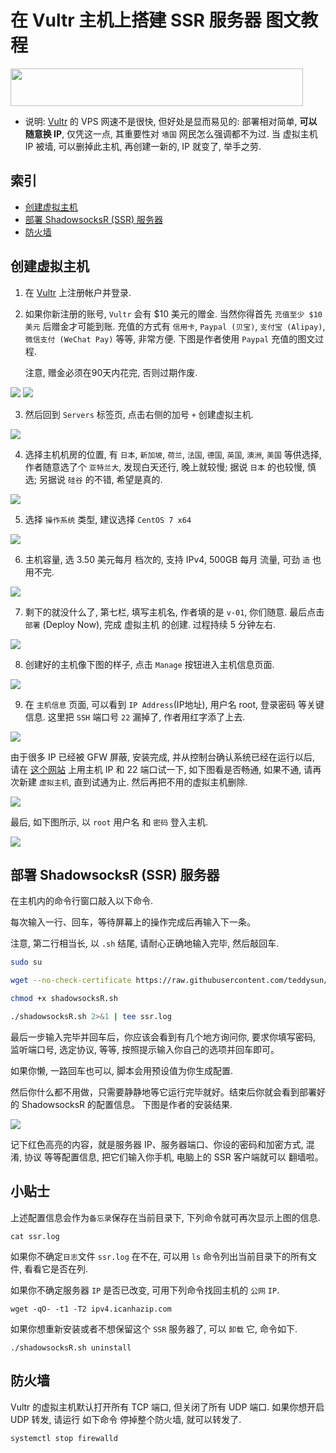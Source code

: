 # 在 Vultr 主机上搭建 SSR 服务器 图文教程

<a href="https://www.vultr.com/?ref=7583029"><img src="https://www.vultr.com/media/banner_2.png" width="468" height="60"></a>

- 说明: [Vultr](https://www.vultr.com/?ref=7583029) 的 VPS 网速不是很快, 但好处是显而易见的: 部署相对简单, **可以随意换 IP**, 仅凭这一点, 其重要性对 `墙国` 网民怎么强调都不为过. 当 虚拟主机 IP 被墙, 可以删掉此主机, 再创建一新的, IP 就变了, 举手之劳.

## 索引
- [创建虚拟主机](#创建虚拟主机)
- [部署 ShadowsocksR (SSR) 服务器](#部署-shadowsocksr-ssr-服务器)
- [防火墙](#防火墙)

## 创建虚拟主机

1. 在 [Vultr](https://www.vultr.com/?ref=7583029) 上注册帐户并登录.

2. 如果你新注册的账号, `Vultr` 会有 $10 美元的赠金. 当然你得首先 `充值至少 $10 美元` 后赠金才可能到账. 
   充值的方式有 `信用卡`, `Paypal (贝宝)`, `支付宝 (Alipay)`, `微信支付 (WeChat Pay)` 等等, 非常方便.
   下图是作者使用 `Paypal` 充值的图文过程.

   注意, 赠金必须在90天内花完, 否则过期作废.

<img src="vultr/billing.png" />

<img src="vultr/paypal.png" />

3. 然后回到 `Servers` 标签页, 点击右侧的加号 `+` 创建虚拟主机.

<img src="vultr/server.png" />

4. 选择主机机房的位置, 有 `日本`, `新加坡`, `荷兰`, `法国`, `德国`, `英国`, `澳洲`, `美国` 等供选择, 
   作者随意选了个 `亚特兰大`, 发现白天还行, 晚上就较慢; 据说 `日本` 的也较慢, 慎选; 另据说 `硅谷` 的不错, 希望是真的.

<img src="vultr/location.png" />

5. 选择 `操作系统` 类型, 建议选择 `CentOS 7 x64`

<img src="vultr/type.png" />

6. 主机容量, 选 3.50 美元每月 档次的, 支持 IPv4, 500GB 每月 流量, 可劲 `造` 也用不完.

<img src="vultr/size.png" />

7. 剩下的就没什么了, 第七栏, 填写主机名, 作者填的是 `v-01`, 你们随意. 
   最后点击 `部署` (Deploy Now), 完成 虚拟主机 的创建. 过程持续 5 分钟左右.

<img src="vultr/deploy.png" />

8. 创建好的主机像下图的样子, 点击 `Manage` 按钮进入主机信息页面.

<img src="vultr/created.png" />

9. 在 `主机信息` 页面, 可以看到 `IP Address`(IP地址), 用户名 root, 登录密码 等关键信息. 
   这里把 `SSH` 端口号 `22` 漏掉了, 作者用红字添了上去. 
   
<img src="vultr/host.png" />

   由于很多 IP 已经被 GFW 屏蔽, 安装完成, 并从控制台确认系统已经在运行以后, 请在 [这个网站](http://old.tool.chinaz.com/port/) 上用主机 IP 和 22 端口试一下, 如下图看是否畅通, 如果不通, 请再次新建 `虚拟主机`, 直到试通为止. 然后再把不用的虚拟主机删除. 

<img src="vultr/port-scan.png" />

   最后, 如下图所示, 以 `root` 用户名 和 `密码` 登入主机. 

<img src="vultr/host.png" />

## 部署 ShadowsocksR (SSR) 服务器

在主机内的命令行窗口敲入以下命令.

每次输入一行、回车，等待屏幕上的操作完成后再输入下一条。

注意, 第二行相当长, 以 `.sh` 结尾, 请耐心正确地输入完毕, 然后敲回车.

```bash
sudo su

wget --no-check-certificate https://raw.githubusercontent.com/teddysun/shadowsocks_install/master/shadowsocksR.sh

chmod +x shadowsocksR.sh

./shadowsocksR.sh 2>&1 | tee ssr.log
```

最后一步输入完毕并回车后，你应该会看到有几个地方询问你, 要求你填写密码, 监听端口号, 选定协议, 等等, 按照提示输入你自己的选项并回车即可。

如果你懒, 一路回车也可以, 脚本会用预设值为你生成配置. 

然后你什么都不用做，只需要静静地等它运行完毕就好。结束后你就会看到部署好的 ShadowsocksR 的配置信息。
下图是作者的安装结果.

<img src="vultr/ssr.png" />

记下红色高亮的内容，就是服务器 IP、服务器端口、你设的密码和加密方式, 混淆, 协议 等等配置信息, 
把它们输入你手机, 电脑上的 SSR 客户端就可以 翻墙啦。

## 小贴士

上述配置信息会作为`备忘录`保存在当前目录下, 下列命令就可再次显示上图的信息.
```
cat ssr.log
```
如果你不确定`日志`文件 `ssr.log` 在不在, 可以用 `ls` 命令列出当前目录下的所有文件, 看看它是否在列.

如果你不确定服务器 `IP` 是否已改变, 可用下列命令找回主机的 `公网` `IP`.
```
wget -qO- -t1 -T2 ipv4.icanhazip.com
```
如果你想重新安装或者不想保留这个 `SSR` 服务器了, 可以 `卸载` 它, 命令如下.
```
./shadowsocksR.sh uninstall
```

## 防火墙

Vultr 的虚拟主机默认打开所有 TCP 端口, 但关闭了所有 UDP 端口. 
如果你想开启 UDP 转发, 请运行 如下命令 停掉整个防火墙, 就可以转发了.
```
systemctl stop firewalld
```
